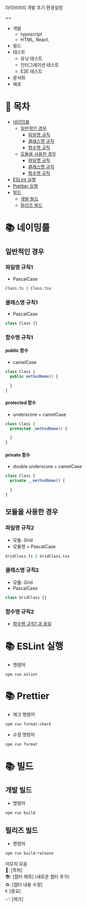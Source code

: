 라이브러리 개발 초기 환경설정

==

- 개발
    - typescript
    - HTML, React,
- 빌드
- 테스트
    - 유닛 테스트
    - 인터그레이션 테스트
    - E2E 테스트
- 문서화
- 배포

# 📖 목차

- [네이밍룰](#📚-네이밍룰)
    - [일반적인 경우](#일반적인-경우)
        - [파일명 규칙](#파일명-규칙1)
        - [클래스명 규칙](#클래스명-규칙1)
        - [함수명 규칙](#함수명-규칙1)
    - [모듈을 사용한 경우](#모듈을-사용한-경우)
        - [파일명 규칙](#파일명-규칙2)
        - [클래스명 규칙](#클래스명-규칙2)
        - [함수명 규칙](#함수명-규칙2)
- [ESLint 실행](#📚-eslint-실행)
- [Prettier 실행](#📚-prettier)
- [빌드](#📚-빌드)
    - [개발 빌드](#개발-빌드)
    - [릴리즈 빌드](#릴리즈-빌드)

# 📚 네이밍룰

## 일반적인 경우

### 파일명 규칙1

- PascalCase

```bash
Class.ts | Class.tsx
```

### 클래스명 규칙1

- PascalCase

```javascript
class Class {}
```

### 함수명 규칙1

#### public 함수

- camelCase

```javascript
class Class {
  public methodName() {

  }
}
```

#### protected 함수

- underscore + camelCase

```javascript
class Class {
  protected _methodName() {

  }
}
```

#### private 함수

- double underscore + camelCase

```javascript
class Class {
  private __methodName() {

  }
}
```

## 모듈을 사용한 경우

### 파일명 규칙2

- 모듈: Grid
- 모듈명 + PascalCase

```bash
GridClass.ts | GridClass.tsx
```

### 클래스명 규칙2

- 모듈: Grid
- PascalCase

```javascript
class GridClass {}
```

### 함수명 규칙2

- [함수명 규칙1 과 동일](#함수명-규칙1)

# 📚 ESLint 실행

- 명령어

```bash
npm run eslint
```

# 📚 Prettier

- 체크 명령어

```bash
npm run format:check
```

- 수정 명령어

```bash
npm run format
```

# 📚 빌드

## 개발 빌드

- 명령어

```bash
npm run build
```

## 릴리즈 빌드

- 명령어

```bash
npm run build:release
```

이모지 모음 <br/>
📖: [목차] <br/>
📚: [챕터 제목] (새로운 챕터 추가) <br/>
♻️: [챕터 내용 수정] <br/>
❗️: [중요] <br/>
✅: [체크] <br/>
